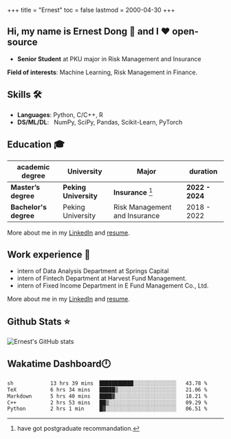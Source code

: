 +++
title = "Ernest"
toc = false
lastmod = 2000-04-30
+++

## Hi, my name is Ernest Dong 👋 and I ❤️ open-source

- **Senior Student** at PKU major in Risk Management and Insurance

**Field of interests**: Machine Learning, Risk Management in Finance.

## Skills 🛠️

- **Languages**:        Python, C/C++, R
- **DS/ML/DL**: &nbsp;  NumPy, SciPy, Pandas, Scikit-Learn, PyTorch

## Education 🎓

| academic degree       | University            | Major                         | duration        |
| --------------------- | --------------------- | ----------------------------- | --------------- |
| **Master’s degree**   | **Peking University** | **Insurance** [^1]            | **2022 - 2024** |
| **Bachelor's degree** | Peking University     | Risk Management and Insurance | 2018 - 2022     |

More about me in my [LinkedIn](https://www.linkedin.com/in/晨阳-董-918ab41b4/) and [resume](../files/resume.pdf).

## Work experience 👔

- intern of Data Analysis Department at Springs Capital
- intern of Fintech Department at Harvest Fund Management.
- intern of Fixed Income Department in E Fund Management Co., Ltd.

More about me in my [LinkedIn](https://www.linkedin.com/in/晨阳-董-918ab41b4/) and [resume](./files/resume.pdf).

## Github Stats ⭐

![Ernest's GitHub stats](https://github-readme-stats.vercel.app/api?username=ErnestDong&show_icons=true)

## Wakatime Dashboard🕛

<!--START_SECTION:waka-->

```txt
sh            13 hrs 39 mins  ███████████░░░░░░░░░░░░░░   43.78 %
TeX           6 hrs 34 mins   █████▒░░░░░░░░░░░░░░░░░░░   21.06 %
Markdown      5 hrs 40 mins   ████▓░░░░░░░░░░░░░░░░░░░░   18.21 %
C++           2 hrs 53 mins   ██▒░░░░░░░░░░░░░░░░░░░░░░   09.29 %
Python        2 hrs 1 min     █▓░░░░░░░░░░░░░░░░░░░░░░░   06.51 %
```

<!--END_SECTION:waka-->

[^1]: have got postgraduate recommandation.
